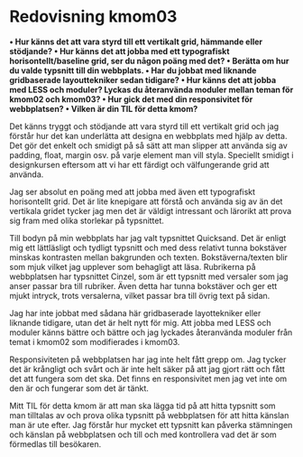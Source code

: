 ---
---
Redovisning kmom03
=========================

<b>•	Hur känns det att vara styrd till ett vertikalt grid, hämmande eller stödjande?
•	Hur känns det att jobba med ett typografiskt horisontellt/baseline grid, ser du någon poäng med det?
•	Berätta om hur du valde typsnitt till din webbplats.
•	Har du jobbat med liknande gridbaserade layouttekniker sedan tidigare?
•	Hur känns det att jobba med LESS och moduler? Lyckas du återanvända moduler mellan teman för kmom02 och kmom03?
•	Hur gick det med din responsivitet för webbplatsen?
•	Vilken är din TIL för detta kmom?</b>


Det känns tryggt och stödjande att vara styrd till ett vertikalt grid och jag förstår hur det kan underlätta att designa en webbplats med hjälp av detta. Det gör det enkelt och smidigt på så sätt att man slipper att använda sig av padding, float, margin osv. på varje element man vill styla. Speciellt smidigt i designkursen eftersom att vi har ett färdigt och välfungerande grid att använda.

Jag ser absolut en poäng med att jobba med även ett typografiskt horisontellt grid. Det är lite knepigare att förstå och använda sig av än det vertikala gridet tycker jag men det är väldigt intressant och lärorikt att prova sig fram med olika storlekar på typsnittet.  

Till bodyn på min webbplats har jag valt typsnittet Quicksand. Det är enligt mig ett lättläsligt och tydligt typsnitt och med dess relativt tunna bokstäver minskas kontrasten mellan bakgrunden och texten. Bokstäverna/texten blir som mjuk vilket jag upplever som behagligt att läsa. Rubrikerna på webbplatsen har typsnittet Cinzel, som är ett typsnitt med versaler som jag anser passar bra till rubriker. Även detta har tunna bokstäver och ger ett mjukt intryck, trots versalerna, vilket passar bra till övrig text på sidan.

Jag har inte jobbat med sådana här gridbaserade layottekniker eller liknande tidigare, utan det är helt nytt för mig. Att jobba med LESS och moduler känns bättre och bättre och jag lyckades återanvända moduler från temat i kmom02 som modifierades i kmom03.

Responsiviteten på webbplatsen har jag inte helt fått grepp om. Jag tycker det är krångligt och svårt och är inte helt säker på att jag gjort rätt och fått det att fungera som det ska. Det finns en responsivitet men jag vet inte om den är och fungerar som det är tänkt.

Mitt TIL för detta kmom är att man ska lägga tid på att hitta typsnitt som man tilltalas av och prova olika typsnitt på webbplatsen för att hitta känslan man är ute efter. Jag förstår hur mycket ett typsnitt kan påverka stämningen och känslan på webbplatsen och till och med kontrollera vad det är som förmedlas till besökaren.
